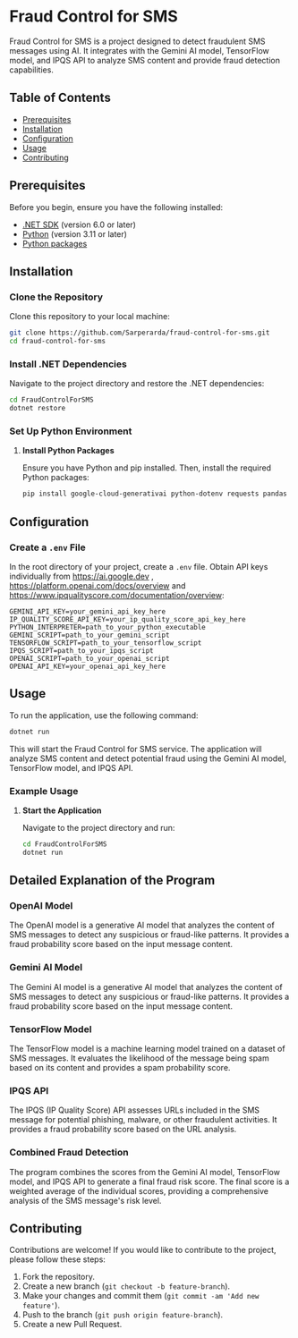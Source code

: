 # Fraud Control for SMS

Fraud Control for SMS is a project designed to detect fraudulent SMS messages using AI. It integrates with the Gemini AI model, TensorFlow model, and IPQS API to analyze SMS content and provide fraud detection capabilities.

## Table of Contents

- [Prerequisites](#prerequisites)
- [Installation](#installation)
- [Configuration](#configuration)
- [Usage](#usage)
- [Contributing](#contributing)

## Prerequisites

Before you begin, ensure you have the following installed:

- [.NET SDK](https://dotnet.microsoft.com/download) (version 6.0 or later)
- [Python](https://www.python.org/downloads/) (version 3.11 or later)
- [Python packages](#python-packages)

## Installation

### Clone the Repository

Clone this repository to your local machine:

```bash
git clone https://github.com/Sarperarda/fraud-control-for-sms.git
cd fraud-control-for-sms
```

### Install .NET Dependencies

Navigate to the project directory and restore the .NET dependencies:

```bash
cd FraudControlForSMS
dotnet restore
```

### Set Up Python Environment

1. **Install Python Packages**

   Ensure you have Python and pip installed. Then, install the required Python packages:

   ```bash
   pip install google-cloud-generativai python-dotenv requests pandas tensorflow
   ```

## Configuration

### Create a `.env` File

   In the root directory of your project, create a `.env` file. Obtain API keys individually from https://ai.google.dev , https://platform.openai.com/docs/overview and https://www.ipqualityscore.com/documentation/overview:

   ```env
   GEMINI_API_KEY=your_gemini_api_key_here
   IP_QUALITY_SCORE_API_KEY=your_ip_quality_score_api_key_here
   PYTHON_INTERPRETER=path_to_your_python_executable
   GEMINI_SCRIPT=path_to_your_gemini_script
   TENSORFLOW_SCRIPT=path_to_your_tensorflow_script
   IPQS_SCRIPT=path_to_your_ipqs_script
   OPENAI_SCRIPT=path_to_your_openai_script
   OPENAI_API_KEY=your_openai_api_key_here
   ```

## Usage

To run the application, use the following command:

```bash
dotnet run
```

This will start the Fraud Control for SMS service. The application will analyze SMS content and detect potential fraud using the Gemini AI model, TensorFlow model, and IPQS API.

### Example Usage

1. **Start the Application**

   Navigate to the project directory and run:

   ```bash
   cd FraudControlForSMS
   dotnet run
   ```

## Detailed Explanation of the Program

### OpenAI Model

The OpenAI model is a generative AI model that analyzes the content of SMS messages to detect any suspicious or fraud-like patterns. It provides a fraud probability score based on the input message content.

### Gemini AI Model

The Gemini AI model is a generative AI model that analyzes the content of SMS messages to detect any suspicious or fraud-like patterns. It provides a fraud probability score based on the input message content.

### TensorFlow Model

The TensorFlow model is a machine learning model trained on a dataset of SMS messages. It evaluates the likelihood of the message being spam based on its content and provides a spam probability score.

### IPQS API

The IPQS (IP Quality Score) API assesses URLs included in the SMS message for potential phishing, malware, or other fraudulent activities. It provides a fraud probability score based on the URL analysis.

### Combined Fraud Detection

The program combines the scores from the Gemini AI model, TensorFlow model, and IPQS API to generate a final fraud risk score. The final score is a weighted average of the individual scores, providing a comprehensive analysis of the SMS message's risk level.

## Contributing

Contributions are welcome! If you would like to contribute to the project, please follow these steps:

1. Fork the repository.
2. Create a new branch (`git checkout -b feature-branch`).
3. Make your changes and commit them (`git commit -am 'Add new feature'`).
4. Push to the branch (`git push origin feature-branch`).
5. Create a new Pull Request.
